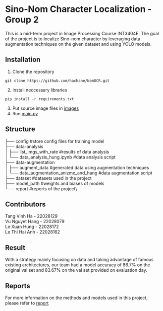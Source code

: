 # Sino-Nom Character Localization - Group 2 
This is a mid-term project in Image Processing Course INT3404E. The goal of the project is to localize Sino-nom character by leveraging data augmentation techniques on the given dataset and using YOLO models. 
## Installation
1. Clone the repository
```
git clone https://github.com/hachane/NomOCR.git
```
2. Install neccessary libraries
```
pip install -r requirements.txt
```
3. Put source image files in [images](FINAL_test/images)
4. Run [main.py](main.py)

## Structure
├── config #store config files for training model\
├── data-analysis\
│   ├── list_imgs_with_rate #results of data analysis\
│   └── data_analysis_hung.ipynb #data analysis script\
├── data-augmentation\
│   ├── augment_data #generated data using augmentation techniques\
│   └── data_augmentation_anizme_and_hang #data augmentation script\
├── dataset #datasets used in the project\
├── model_path #weights and biases of models\
└── report #reports of the project\
## Contributors
Tang Vinh Ha - 22028129\
Vu Nguyet Hang - 22028079\
Le Xuan Hung - 22028172\
Le Thi Hai Anh - 22028162
## Result
With a strategy mainly focusing on data and taking advantage of famous existing architectures, our team had a model accuracy of 86.7% on the original val set and 83.67% on the val set provided on evaluation day.
## Reports
For more information on the methods and models used in this project, please refer to [report](report)

